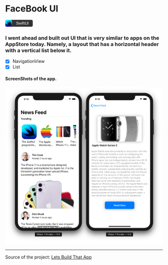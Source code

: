 #  FaceBook UI

<img src="./Assets/swiftui-badge.png" width="88px" />

### I went ahead and built out UI that is very similar to apps on the AppStore today. Namely, a layout that has a horizontal header with a vertical list below it.

- [x] NavigationView
- [x] List

#### ScreenShots of the app.
![](Assets/ScreenShots.png)

---

Source of the project: [Lets Build That App](https://www.youtube.com/watch?v=7QgPpvqTfeo)
